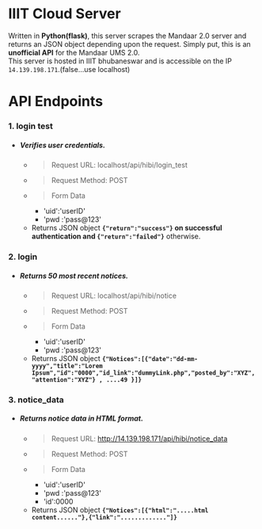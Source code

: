 # IIIT Cloud Server
Written in **Python(flask)**, this server scrapes the Mandaar 2.0 server and returns an JSON object depending upon the request. Simply put, this is an **unofficial API** for the Mandaar UMS 2.0.  
This server is hosted in IIIT bhubaneswar and is accessible on the IP `14.139.198.171`.(false...use localhost)    

# API Endpoints
### 1. login test
* ##### Verifies user credentials.  
  + > Request URL: localhost/api/hibi/login_test
  + > Request Method: POST
  + > Form Data
    + 'uid':'userID'
    + 'pwd :'pass@123'
   + Returns JSON object **`{"return":"success"}` on successful authentication and `{"return":"failed"}`** otherwise.  
  
### 2. login
* ##### Returns 50 most recent notices.
  + > Request URL: localhost/api/hibi/notice
  + > Request Method: POST
  + > Form Data
    + 'uid':'userID'
    + 'pwd :'pass@123'
  + Returns JSON object **`{"Notices":[{"date":"dd-mm-yyyy","title":"Lorem Ipsum","id":"0000","id_link":"dummyLink.php","posted_by":"XYZ","attention":"XYZ"} , ....49 }]}`**

### 3. notice_data
* ##### Returns notice data in HTML format.
  + > Request URL: http://14.139.198.171/api/hibi/notice_data
  + > Request Method: POST
  + > Form Data
    + 'uid':'userID'
    + 'pwd :'pass@123'
    + 'id':0000
  + Returns JSON object **`{"Notices":[{"html":".....html content......"},{"link":"............."]}`**
